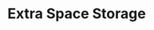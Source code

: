 ---
title: "Extra Space Storage"
url: /mesa/extra-space-storage-east-pecos-road/
shop: storage rental
---